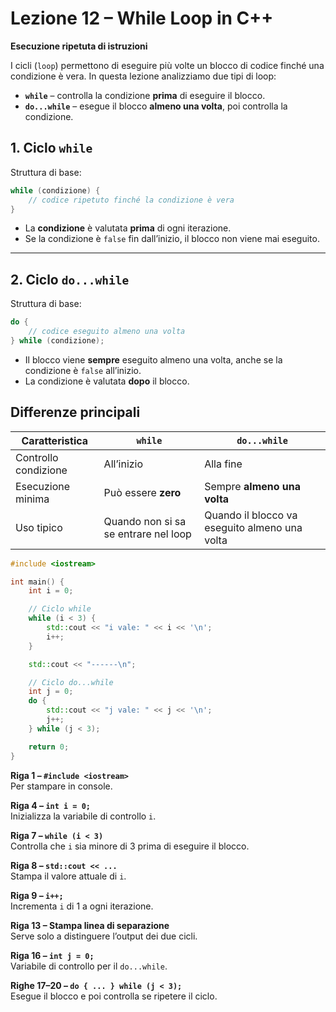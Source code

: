# Lezione 12 – While Loop in C++

**Esecuzione ripetuta di istruzioni**

I cicli (`loop`) permettono di eseguire più volte un blocco di codice finché una condizione è vera.
In questa lezione analizziamo due tipi di loop:

* **`while`** – controlla la condizione **prima** di eseguire il blocco.
* **`do...while`** – esegue il blocco **almeno una volta**, poi controlla la condizione.

## 1. Ciclo `while`

Struttura di base:

```cpp
while (condizione) {
    // codice ripetuto finché la condizione è vera
}
```

* La **condizione** è valutata **prima** di ogni iterazione.
* Se la condizione è `false` fin dall’inizio, il blocco non viene mai eseguito.

---

## 2. Ciclo `do...while`

Struttura di base:

```cpp
do {
    // codice eseguito almeno una volta
} while (condizione);
```

* Il blocco viene **sempre** eseguito almeno una volta, anche se la condizione è `false` all’inizio.
* La condizione è valutata **dopo** il blocco.


## Differenze principali

| Caratteristica       | `while`                              | `do...while`                                  |
| -------------------- | ------------------------------------ | --------------------------------------------- |
| Controllo condizione | All’inizio                           | Alla fine                                     |
| Esecuzione minima    | Può essere **zero**                  | Sempre **almeno una volta**                   |
| Uso tipico           | Quando non si sa se entrare nel loop | Quando il blocco va eseguito almeno una volta |

```cpp
#include <iostream>

int main() {
    int i = 0;

    // Ciclo while
    while (i < 3) {
        std::cout << "i vale: " << i << '\n';
        i++;
    }

    std::cout << "------\n";

    // Ciclo do...while
    int j = 0;
    do {
        std::cout << "j vale: " << j << '\n';
        j++;
    } while (j < 3);

    return 0;
}
```

**Riga 1 – `#include <iostream>`**  
Per stampare in console.

**Riga 4 – `int i = 0;`**  
Inizializza la variabile di controllo `i`.

**Riga 7 – `while (i < 3)`**  
Controlla che `i` sia minore di 3 prima di eseguire il blocco.

**Riga 8 – `std::cout << ...`**  
Stampa il valore attuale di `i`.

**Riga 9 – `i++;`**  
Incrementa `i` di 1 a ogni iterazione.

**Riga 13 – Stampa linea di separazione**  
Serve solo a distinguere l’output dei due cicli.

**Riga 16 – `int j = 0;`**  
Variabile di controllo per il `do...while`.

**Righe 17–20 – `do { ... } while (j < 3);`**  
Esegue il blocco e poi controlla se ripetere il ciclo.
